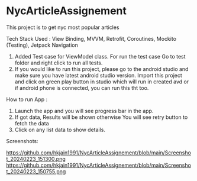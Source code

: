 # NycArticleAssignement

This project is to get nyc most popular articles

Tech Stack Used : View Binding, MVVM, Retrofit, Coroutines, Mockito (Testing), Jetpack Navigation

1. Added Test case for ViewModel class. For run the test case Go to test folder and right click to run all tests.
2. If you would like to run this project, please go to the android studio and make sure you have latest android studio version. Import this project and click on green play button in studio which will run in created avd or if android phone is connected, you can run this tht too.

How to run App :
1. Launch the app and you will see progress bar in the app.
2. If got data, Results will be shown otherwise You will see retry button to fetch the data
3. Click on any list data to show details. 

Screenshots:

https://github.com/hkjain1991/NycArticleAssignement/blob/main/Screenshot_20240223_151300.png
https://github.com/hkjain1991/NycArticleAssignement/blob/main/Screenshot_20240223_150755.png

